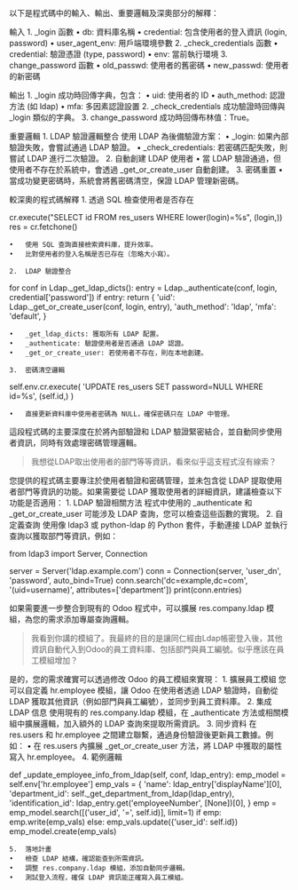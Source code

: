 




以下是程式碼中的輸入、輸出、重要邏輯及深奧部分的解釋：

輸入
	1.	_login 函數
	•	db: 資料庫名稱
	•	credential: 包含使用者的登入資訊 (login, password)
	•	user_agent_env: 用戶端環境參數
	2.	_check_credentials 函數
	•	credential: 驗證憑證 (type, password)
	•	env: 當前執行環境
	3.	change_password 函數
	•	old_passwd: 使用者的舊密碼
	•	new_passwd: 使用者的新密碼

輸出
	1.	_login
成功時回傳字典，包含：
	•	uid: 使用者的 ID
	•	auth_method: 認證方法 (如 ldap)
	•	mfa: 多因素認證設置
	2.	_check_credentials
成功驗證時回傳與 _login 類似的字典。
	3.	change_password
成功時回傳布林值：True。

重要邏輯
	1.	LDAP 驗證邏輯整合
使用 LDAP 為後備驗證方案：
	•	_login: 如果內部驗證失敗，會嘗試通過 LDAP 驗證。
	•	_check_credentials: 若密碼匹配失敗，則嘗試 LDAP 進行二次驗證。
	2.	自動創建 LDAP 使用者
	•	當 LDAP 驗證通過，但使用者不存在於系統中，會透過 _get_or_create_user 自動創建。
	3.	密碼重置
	•	當成功變更密碼時，系統會將舊密碼清空，保證 LDAP 管理新密碼。

較深奧的程式碼解釋
	1.	透過 SQL 檢查使用者是否存在

cr.execute("SELECT id FROM res_users WHERE lower(login)=%s", (login,))
res = cr.fetchone()

	•	使用 SQL 查詢直接檢索資料庫，提升效率。
	•	比對使用者的登入名稱是否已存在（忽略大小寫）。

	2.	LDAP 驗證整合

for conf in Ldap._get_ldap_dicts():
    entry = Ldap._authenticate(conf, login, credential['password'])
    if entry:
        return {
            'uid': Ldap._get_or_create_user(conf, login, entry),
            'auth_method': 'ldap',
            'mfa': 'default',
        }

	•	_get_ldap_dicts: 獲取所有 LDAP 配置。
	•	_authenticate: 驗證使用者是否通過 LDAP 認證。
	•	_get_or_create_user: 若使用者不存在，則在本地創建。

	3.	密碼清空邏輯

self.env.cr.execute(
    'UPDATE res_users SET password=NULL WHERE id=%s',
    (self.id,)
)

	•	直接更新資料庫中使用者密碼為 NULL，確保密碼只在 LDAP 中管理。

這段程式碼的主要深度在於將內部驗證和 LDAP 驗證緊密結合，並自動同步使用者資訊，同時有效處理密碼管理邏輯。

> 我想從LDAP取出使用者的部門等等資訊，看來似乎這支程式沒有線索？

您提供的程式碼主要專注於使用者驗證和密碼管理，並未包含從 LDAP 提取使用者部門等資訊的功能。如果需要從 LDAP 獲取使用者的詳細資訊，建議檢查以下功能是否適用：
	1.	LDAP 驗證相關方法
程式中使用的 _authenticate 和 _get_or_create_user 可能涉及 LDAP 查詢，您可以檢查這些函數的實現。
	2.	自定義查詢
使用像 ldap3 或 python-ldap 的 Python 套件，手動連接 LDAP 並執行查詢以獲取部門等資訊，例如：

from ldap3 import Server, Connection

server = Server('ldap.example.com')
conn = Connection(server, 'user_dn', 'password', auto_bind=True)
conn.search('dc=example,dc=com', '(uid=username)', attributes=['department'])
print(conn.entries)

如果需要進一步整合到現有的 Odoo 程式中，可以擴展 res.company.ldap 模組，為您的需求添加專屬查詢邏輯。

> 我看到你講的模組了。我最終的目的是讓同仁經由Ldap帳密登入後，其他資訊自動代入到Odoo的員工資料庫、包括部門與員工編號。似乎應該在員工模組增加？

是的，您的需求確實可以透過修改 Odoo 的員工模組來實現：
	1.	擴展員工模組
您可以自定義 hr.employee 模組，讓 Odoo 在使用者透過 LDAP 驗證時，自動從 LDAP 獲取其他資訊（例如部門與員工編號），並同步到員工資料庫。
	2.	集成 LDAP 信息
使用現有的 res.company.ldap 模組，在 _authenticate 方法或相關模組中擴展邏輯，加入額外的 LDAP 查詢來提取所需資訊。
	3.	同步資料
在 res.users 和 hr.employee 之間建立聯繫，通過身份驗證後更新員工數據。例如：
	•	在 res.users 內擴展 _get_or_create_user 方法，將 LDAP 中獲取的屬性寫入 hr.employee。
	4.	範例邏輯

def _update_employee_info_from_ldap(self, conf, ldap_entry):
    emp_model = self.env['hr.employee']
    emp_vals = {
        'name': ldap_entry['displayName'][0],
        'department_id': self._get_department_from_ldap(ldap_entry),
        'identification_id': ldap_entry.get('employeeNumber', [None])[0],
    }
    emp = emp_model.search([('user_id', '=', self.id)], limit=1)
    if emp:
        emp.write(emp_vals)
    else:
        emp_vals.update({'user_id': self.id})
        emp_model.create(emp_vals)


	5.	落地計畫
	•	檢查 LDAP 結構，確認能查到所需資訊。
	•	調整 res.company.ldap 模組，添加自動同步邏輯。
	•	測試登入流程，確保 LDAP 資訊能正確寫入員工模組。

